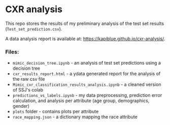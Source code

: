 # CXR analysis

This repo stores the results of my preliminary analysis of the test set results (`Test_set_prediction.csv`).

A data analysis report is available at: https://kapiblue.github.io/cxr-analysis/.

### Files:

- `mimic_decision_tree.ipynb` - an analysis of test set predictions using a decision tree
- `cxr_results_report.html` - a ydata generated report for the analysis of the raw csv file
- `Mimic_cxr_classification_results_analysis.ipynb` - a cleaned version of SSJ's colab
- `predictions_vs_labels.ipynb` - my data preprocessing, prediction error calculation, and analysis per attribute (age group, demographics, gender)
- `plots` folder - contains plots per attribute
- `race_mapping.json` - a dictionary mapping the race attribute

